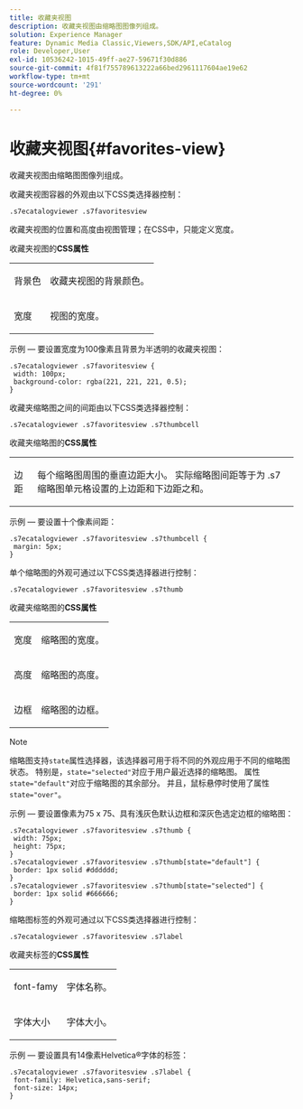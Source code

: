 ```yaml
---
title: 收藏夹视图
description: 收藏夹视图由缩略图图像列组成。
solution: Experience Manager
feature: Dynamic Media Classic,Viewers,SDK/API,eCatalog
role: Developer,User
exl-id: 10536242-1015-49ff-ae27-59671f30d886
source-git-commit: 4f81f755789613222a66bed2961117604ae19e62
workflow-type: tm+mt
source-wordcount: '291'
ht-degree: 0%

---
```


# 收藏夹视图{#favorites-view}

收藏夹视图由缩略图图像列组成。

<!--<a id="section_B6EFCCADB5A5495DAE6BBE42F7F405CB"></a>-->

收藏夹视图容器的外观由以下CSS类选择器控制：

```
.s7ecatalogviewer .s7favoritesview
```

收藏夹视图的位置和高度由视图管理；在CSS中，只能定义宽度。

收藏夹视图的&#x200B;**CSS属性**

<table id="table_C48C56E696304C9BAFEE71BA9EA9A174"> 
 <tbody> 
  <tr> 
   <td colname="col1"> <p> <span class="codeph">背景色</span> </p> </td> 
   <td colname="col2"> <p> 收藏夹视图的背景颜色。 </p> </td> 
  </tr> 
  <tr> 
   <td colname="col1"> <p> <span class="codeph">宽度</span> </p> </td> 
   <td colname="col2"> <p>视图的宽度。 </p> </td> 
  </tr> 
 </tbody> 
</table>

示例 — 要设置宽度为100像素且背景为半透明的收藏夹视图：

```
.s7ecatalogviewer .s7favoritesview { 
 width: 100px; 
 background-color: rgba(221, 221, 221, 0.5); 
}
```

收藏夹缩略图之间的间距由以下CSS类选择器控制：

```
.s7ecatalogviewer .s7favoritesview .s7thumbcell
```

收藏夹缩略图的&#x200B;**CSS属性**

<table id="table_EED8CE63D805458196DE0E87C7E9945F"> 
 <tbody> 
  <tr> 
   <td colname="col1"> <p> <span class="codeph">边距</span> </p> </td> 
   <td colname="col2"> <p> 每个缩略图周围的垂直边距大小。 实际缩略图间距等于为<span class="codeph"> .s7缩略图单元格</span>设置的上边距和下边距之和。 </p> </td> 
  </tr> 
 </tbody> 
</table>

示例 — 要设置十个像素间距：

```
.s7ecatalogviewer .s7favoritesview .s7thumbcell { 
 margin: 5px; 
}
```

单个缩略图的外观可通过以下CSS类选择器进行控制：

```
.s7ecatalogviewer .s7favoritesview .s7thumb
```

收藏夹缩略图的&#x200B;**CSS属性**

<table id="table_6F5B1438CAFA49E9B33400C6970ABDA1"> 
 <tbody> 
  <tr> 
   <td colname="col1"> <p> <span class="codeph">宽度</span> </p> </td> 
   <td colname="col2"> <p>缩略图的宽度。 </p> </td> 
  </tr> 
  <tr> 
   <td colname="col1"> <p> <span class="codeph">高度</span> </p> </td> 
   <td colname="col2"> <p>缩略图的高度。 </p> </td> 
  </tr> 
  <tr> 
   <td colname="col1"> <p> <span class="codeph">边框</span> </p> </td> 
   <td colname="col2"> <p>缩略图的边框。 </p> </td> 
  </tr> 
 </tbody> 
</table>

>[!NOTE]
>
>缩略图支持`state`属性选择器，该选择器可用于将不同的外观应用于不同的缩略图状态。 特别是，`state="selected"`对应于用户最近选择的缩略图。 属性`state="default"`对应于缩略图的其余部分。 并且，鼠标悬停时使用了属性`state="over"`。

示例 — 要设置像素为75 x 75、具有浅灰色默认边框和深灰色选定边框的缩略图：

```
.s7ecatalogviewer .s7favoritesview .s7thumb { 
 width: 75px; 
 height: 75px;  
} 
.s7ecatalogviewer .s7favoritesview .s7thumb[state="default"] { 
 border: 1px solid #dddddd; 
} 
.s7ecatalogviewer .s7favoritesview .s7thumb[state="selected"] { 
 border: 1px solid #666666; 
}
```

缩略图标签的外观可通过以下CSS类选择器进行控制：

```
.s7ecatalogviewer .s7favoritesview .s7label
```

收藏夹标签的&#x200B;**CSS属性**

<table id="table_B41339A16ACB46CB87D3EB1FD05FA2CD"> 
 <tbody> 
  <tr> 
   <td colname="col1"> <p> <span class="codeph"> font-famy </span> </p> </td> 
   <td colname="col2"> <p>字体名称。 </p> </td> 
  </tr> 
  <tr> 
   <td colname="col1"> <p> <span class="codeph">字体大小</span> </p> </td> 
   <td colname="col2"> <p>字体大小。 </p> </td> 
  </tr> 
 </tbody> 
</table>

示例 — 要设置具有14像素Helvetica®字体的标签：

```
.s7ecatalogviewer .s7favoritesview .s7label { 
 font-family: Helvetica,sans-serif; 
 font-size: 14px; 
}
```
